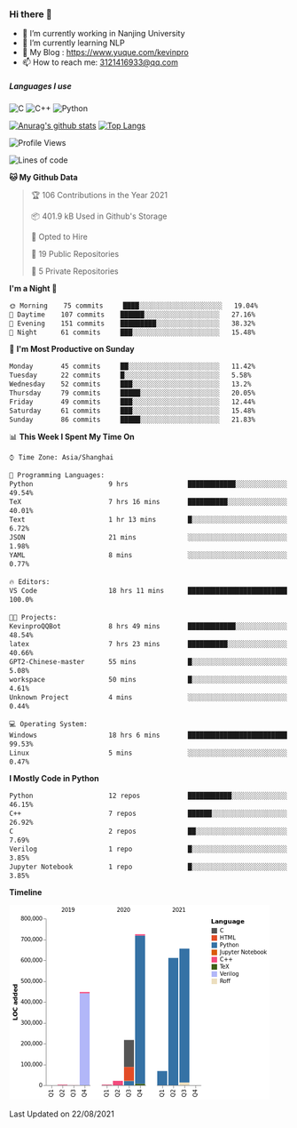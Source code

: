 ### Hi there 👋

- 🔭 I’m currently working in Nanjing University
- 🌱 I’m currently learning NLP
- 👯 My Blog : https://www.yuque.com/kevinpro
- 📫 How to reach me: 3121416933@qq.com

##### Languages I use
![C](https://img.shields.io/badge/-C-000000?style=flat&logo=c)
![C++](https://img.shields.io/badge/-C++-000000?style=flat&logo=c%2B%2B)
![Python](https://img.shields.io/badge/-Python-000000?style=flat&logo=python)

[![Anurag's github stats](https://github-readme-stats.vercel.app/api?username=Ricardokevins)](https://github.com/anuraghazra/github-readme-stats)
[![Top Langs](https://github-readme-stats.vercel.app/api/top-langs/?username=Ricardokevins)](https://github.com/anuraghazra/github-readme-stats)

<!--START_SECTION:waka-->
![Profile Views](http://img.shields.io/badge/Profile%20Views-1-blue)

![Lines of code](https://img.shields.io/badge/From%20Hello%20World%20I%27ve%20Written-2.8%20million%20lines%20of%20code-blue)

**🐱 My Github Data** 

> 🏆 106 Contributions in the Year 2021
 > 
> 📦 401.9 kB Used in Github's Storage 
 > 
> 💼 Opted to Hire
 > 
> 📜 19 Public Repositories 
 > 
> 🔑 5 Private Repositories  
 > 
**I'm a Night 🦉** 

```text
🌞 Morning    75 commits     ████░░░░░░░░░░░░░░░░░░░░░   19.04% 
🌆 Daytime    107 commits    ██████░░░░░░░░░░░░░░░░░░░   27.16% 
🌃 Evening    151 commits    █████████░░░░░░░░░░░░░░░░   38.32% 
🌙 Night      61 commits     ███░░░░░░░░░░░░░░░░░░░░░░   15.48%

```
📅 **I'm Most Productive on Sunday** 

```text
Monday       45 commits     ██░░░░░░░░░░░░░░░░░░░░░░░   11.42% 
Tuesday      22 commits     █░░░░░░░░░░░░░░░░░░░░░░░░   5.58% 
Wednesday    52 commits     ███░░░░░░░░░░░░░░░░░░░░░░   13.2% 
Thursday     79 commits     █████░░░░░░░░░░░░░░░░░░░░   20.05% 
Friday       49 commits     ███░░░░░░░░░░░░░░░░░░░░░░   12.44% 
Saturday     61 commits     ███░░░░░░░░░░░░░░░░░░░░░░   15.48% 
Sunday       86 commits     █████░░░░░░░░░░░░░░░░░░░░   21.83%

```


📊 **This Week I Spent My Time On** 

```text
⌚︎ Time Zone: Asia/Shanghai

💬 Programming Languages: 
Python                   9 hrs               ████████████░░░░░░░░░░░░░   49.54% 
TeX                      7 hrs 16 mins       ██████████░░░░░░░░░░░░░░░   40.01% 
Text                     1 hr 13 mins        █░░░░░░░░░░░░░░░░░░░░░░░░   6.72% 
JSON                     21 mins             ░░░░░░░░░░░░░░░░░░░░░░░░░   1.98% 
YAML                     8 mins              ░░░░░░░░░░░░░░░░░░░░░░░░░   0.77%

🔥 Editors: 
VS Code                  18 hrs 11 mins      █████████████████████████   100.0%

🐱‍💻 Projects: 
KevinproQQBot            8 hrs 49 mins       ████████████░░░░░░░░░░░░░   48.54% 
latex                    7 hrs 23 mins       ██████████░░░░░░░░░░░░░░░   40.66% 
GPT2-Chinese-master      55 mins             █░░░░░░░░░░░░░░░░░░░░░░░░   5.08% 
workspace                50 mins             █░░░░░░░░░░░░░░░░░░░░░░░░   4.61% 
Unknown Project          4 mins              ░░░░░░░░░░░░░░░░░░░░░░░░░   0.44%

💻 Operating System: 
Windows                  18 hrs 6 mins       █████████████████████████   99.53% 
Linux                    5 mins              ░░░░░░░░░░░░░░░░░░░░░░░░░   0.47%

```

**I Mostly Code in Python** 

```text
Python                   12 repos            ███████████░░░░░░░░░░░░░░   46.15% 
C++                      7 repos             ██████░░░░░░░░░░░░░░░░░░░   26.92% 
C                        2 repos             ██░░░░░░░░░░░░░░░░░░░░░░░   7.69% 
Verilog                  1 repo              █░░░░░░░░░░░░░░░░░░░░░░░░   3.85% 
Jupyter Notebook         1 repo              █░░░░░░░░░░░░░░░░░░░░░░░░   3.85%

```


**Timeline**

![Chart not found](https://raw.githubusercontent.com/Ricardokevins/Ricardokevins/master/charts/bar_graph.png) 


 Last Updated on 22/08/2021
<!--END_SECTION:waka-->
